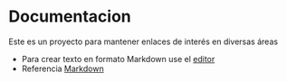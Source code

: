 # Documentacion
Este es un proyecto para mantener enlaces de interés en diversas áreas

* Para crear texto en formato Markdown use el [editor][1]
* Referencia [Markdown][2]


[1]:https://stackedit.io/editor
[2]:https://github.com/adam-p/markdown-here/wiki/Markdown-Cheatsheet
